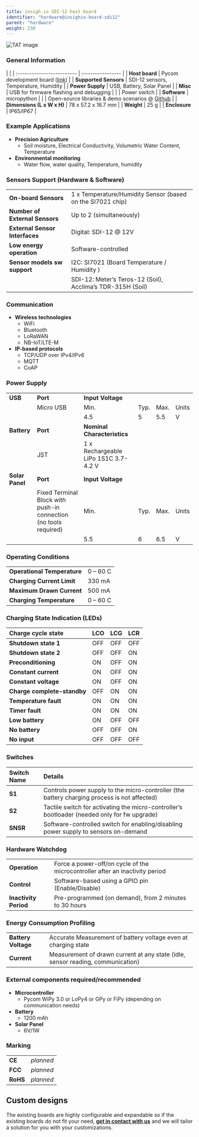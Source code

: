 ```yaml
---
title: insigh.io SDI-12 host board
identifier: "hardware@insighio-board-sdi12"
parent: "hardware"
weight: 230
---
```


![TAT image](/images/deviceimages/board-sdi12.PNG?width=50pc)

### General Information

|                            |
| :------------------------- | :---------------- |
| **Host board** | Pycom development board ([link](https://pycom.io/shop/#dev)) |
| **Supported Sensors** | SDI-12 sensors, Temperature, Humidity |
| **Power Supply** | USB, Battery, Solar Panel |
| **Misc** | USB for firmware flashing and debugging |
|  | Power switch |
| **Software** | micropython | 
| | Open-source libraries & demo scenarios @ [Github](https://github.com/insighio/insighioNode) |
| **Dimensions (L x W x H)** | 78 x 57.2 x 16.7 mm |
| **Weight**                 | 25 g              |
| **Enclosure**              | IP65/IP67         |

### Example Applications

- **Precision Agriculture**
  - Soil moisture, Electrical Conductivity, Volumetric Water Content, Temperature
- **Environmental monitoring**
  - Water flow, water quality, Temperature, humidity

### Sensors Support (Hardware & Software)

|                                |                                                            |
| :----------------------------- | :--------------------------------------------------------- |
| **On-board Sensors**           | 1 x Temperature/Humidity Sensor (based on the SI7021 chip) |
| **Number of External Sensors** | Up to 2 (simultaneously)                                   |
| **External Sensor Interfaces** | Digital: SDI-12 @ 12V                                      |
| **Low energy operation**       | Software-controlled                                        |
| **Sensor models sw support**   | I2C: SI7021 (Board Temperature / Humidity )                |
|                                | SDI-12: Meter’s Teros-12 (Soil), Acclima’s TDR-315H (Soil) |

### Communication

- **Wireless technologies**
  - WiFi
  - Bluetooth
  - LoRaWAN
  - NB-IoT/LTE-M
- **IP-based protocols**
  - TCP/UDP over IPv4/IPv6
  - MQTT
  - CoAP

### Power Supply

|                 |                                                                  |                                      |      |      |       |
| --------------- | ---------------------------------------------------------------- | ------------------------------------ | ---- | ---- | ----- |
| **USB**         | **Port**                                                         | **Input Voltage**                    |
|                 | Micro USB                                                        | Min.                                 | Typ. | Max. | Units |
|                 |                                                                  | 4.5                                  | 5    | 5.5  | V     |
| **Battery**     | **Port**                                                         | **Nominal Characteristics**          |
|                 | JST                                                              | 1 x Rechargeable LiPo 1S1C 3.7-4.2 V |
| **Solar Panel** | **Port**                                                         | **Input Voltage**                    |
|                 | Fixed Terminal Block with push-in connection (no tools required) | Min.                                 | Typ. | Max. | Units |
|                 |                                                                  | 5.5                                  | 6    | 6.5  | V     |

### Operating Conditions

|                             |          |
| :-------------------------- | :------- |
| **Operational Temperature** | 0 – 60 C |
| **Charging Current Limit**  | 330 mA   |
| **Maximum Drawn Current**   | 500 mA   |
| **Charging Temperature**    | 0 – 60 C |

### Charging State Indication (LEDs)

| Charge cycle state          | LCO | LCG | LCR |
| :-------------------------- | :-- | :-- | :-- |
| **Shutdown state 1**        | OFF | OFF | OFF |
| **Shutdown state 2**        | OFF | OFF | ON  |
| **Preconditioning**         | ON  | OFF | ON  |
| **Constant current**        | ON  | OFF | ON  |
| **Constant voltage**        | ON  | OFF | ON  |
| **Charge complete-standby** | OFF | ON  | ON  |
| **Temperature fault**       | ON  | ON  | ON  |
| **Timer fault**             | ON  | ON  | ON  |
| **Low battery**             | ON  | OFF | OFF |
| **No battery**              | OFF | OFF | ON  |
| **No input**                | OFF | OFF | OFF |

### Switches

| Switch Name | Details                                                                                      |
| :---------- | :------------------------------------------------------------------------------------------- |
| **S1**      | Controls power supply to the micro-controller (the battery charging process is not affected) |
| **S2**      | Tactile switch for activating the micro-controller’s bootloader (needed only for fw upgrade) |
| **SNSR**    | Software-controlled switch for enabling/disabling power supply to sensors on-demand          |

### Hardware Watchdog

|                       |                                                                              |
| :-------------------- | :--------------------------------------------------------------------------- |
| **Operation**         | Force a power-off/on cycle of the microcontroller after an inactivity period |
| **Control**           | Software-based using a GPIO pin (Enable/Disable)                             |
| **Inactivity Period** | Pre-programmed (on demand), from 2 minutes to 30 hours                       |

### Energy Consumption Profiling

|                     |                                                                                 |
| :------------------ | :------------------------------------------------------------------------------ |
| **Battery Voltage** | Accurate Measurement of battery voltage even at charging state                  |
| **Current**         | Measurement of drawn current at any state (idle, sensor reading, communication) |

### External components required/recommended

- **Microcontroller**
  - Pycom WiPy 3.0 or LoPy4 or GPy or FiPy (depending on communication needs)
- **Battery**
  - 1200 mAh
- **Solar Panel**
  - 6V/1W

### Marking

|          |           |
| :------- | :-------- |
| **CE**   | _planned_ |
| **FCC**  | _planned_ |
| **RoHS** | _planned_ |

## Custom designs

The existing boards are highly configurable and expandable so if the existing boards do not fit your need, **[get in contact with us](mailto:info@insigh.io)** and we will tailor a solution for you with your customizations.